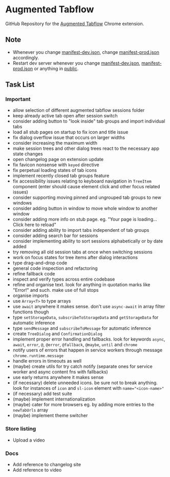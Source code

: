 # Augmented Tabflow

GitHub Repository for the [Augmented Tabflow](https://chromewebstore.google.com/detail/augmented-tabflow/aaopjlakghchpkfolggoiblacllaekho) Chrome extension.

## Note

- Whenever you change [manifest-dev.json](manifest-dev.json), change [manifest-prod.json](manifest-prod.json) accordingly.
- Restart dev server whenever you change [manifest-dev.json](manifest-dev.json), [manifest-prod.json](manifest-prod.json) or anything in [public](public).

## Task List

### Important

- allow selection of different augmented tabflow sessions folder
- keep already active tab open after session switch
- consider adding button to "look inside" tab groups and import individual tabs
- load all stub pages on startup to fix icon and title issue
- fix dialog overflow issue that occurs on larger widths
- consider increasing the maximum width
- make session trees and other dialog trees react to the necessary app state changes
- open changelog page on extension update
- fix favicon nonsense with `keyed` directive
- fix perpetual loading states of tab icons
- implement recently closed tab groups feature
- fix accessibility issues relating to keyboard navigation in `TreeItem` component (enter should cause element click and other focus related issues)
- consider supporting moving pinned and ungrouped tab groups to new windows
- consider adding button in window to move whole window to another window
- consider adding more info on stub page. eg. "Your page is loading... Click here to reload"
- consider adding ability to import tabs independent of tab groups
- consider adding search bar for sessions
- consider implementing ability to sort sessions alphabetically or by date added
- try removing all old session tabs at once when switching sessions
- work on focus states for tree items after dialog interactions
- type drag-and-drop code
- general code inspection and refactoring
- refine fallback code
- inspect and verify types across entire codebase
- refine and organise text. look for anything in quotation marks like "Error!" and such. make use of full stops
- organise imports
- use `Array<T>` to type arrays
- use `await` anywhere it makes sense. don't use `async-await` in array filter functions though
- type `setStorageData`, `subscribeToStorageData` and `getStorageData` for automatic inference
- type `sendMessage` and `subscribeToMessage` for automatic inference
- create `TreeDialog` and `ConfirmationDialog`
- implement proper error handling and fallbacks. look for keywords `async`, `await`, `error`, `@`, `@error`, `@fallback`, `@maybe`, `until` and `chrome`
- notify users of errors that happen in service workers through message `chrome.runtime.message`
- handle errors in timeouts as well
- (maybe) create utils for try catch notify (separate ones for service worker and async content fns with fallbacks)
- use early returns anywhere it makes sense
- (if necessary) delete unneeded icons. be sure not to break anything. look for instances of `icon` and `sl-icon` element with `name="<icon-name>"`
- (if necessary) add test suite
- (maybe) implement internationalization
- (maybe) cater for more browsers eg. by adding more entries to the `newTabUrls` array
- (maybe) implement theme switcher

### Store listing

- Upload a video

### Docs

- Add reference to changelog site
- Add reference to video
